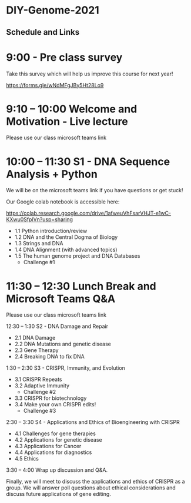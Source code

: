 # DIY-Genome-2021

## Schedule and Links

# 9:00 - Pre class survey
Take this survey which will help us improve this course for next year!

https://forms.gle/wNdMFgJBy5Ht28Lo9

# 9:10 – 10:00 Welcome and Motivation - Live lecture
Please use our class microsoft teams link
  
  
# 10:00 – 11:30 S1 - DNA Sequence Analysis + Python

We will be on the microsoft teams link if you have questions or get stuck!

Our Google colab notebook is accessible here:

https://colab.research.google.com/drive/1afweuVhFsarVHJT-e1wC-KXwu0SfplVn?usp=sharing

* 1.1 Python introduction/review
* 1.2 DNA and the Central Dogma of Biology
* 1.3 Strings and DNA
* 1.4 DNA Alignment (with advanced topics)
* 1.5 The human genome project and DNA Databases
  * Challenge #1
  

# 11:30 – 12:30 Lunch Break and Microsoft Teams Q&A
Please use our class microsoft teams link
  
12:30 – 1:30 
S2 - DNA Damage and Repair
* 2.1 DNA Damage
* 2.2 DNA Mutations and genetic disease
* 2.3 Gene Therapy
* 2.4 Breaking DNA to fix DNA
  
1:30 – 2:30 
S3 - CRISPR, Immunity, and Evolution
* 3.1 CRISPR Repeats
* 3.2 Adaptive Immunity
  * Challenge #2 
* 3.3 CRISPR for biotechnology
* 3.4 Make your own CRISPR edits!
  * Challenge #3
  
2:30 – 3:30 
S4 - Applications and Ethics of Bioengineering with CRISPR
  
* 4.1 Challenges for gene therapies
* 4.2 Applications for genetic disease
* 4.3 Applications for Cancer
* 4.4 Applications for diagnostics
* 4.5 Ethics
  
3:30 – 4:00 Wrap up discussion and Q&A.
<insert zoom link>
  
Finally, we will meet to discuss the applications and ethics of CRISPR as a group. We will answer poll questions about ethical considerations and discuss future applications of gene editing. 
